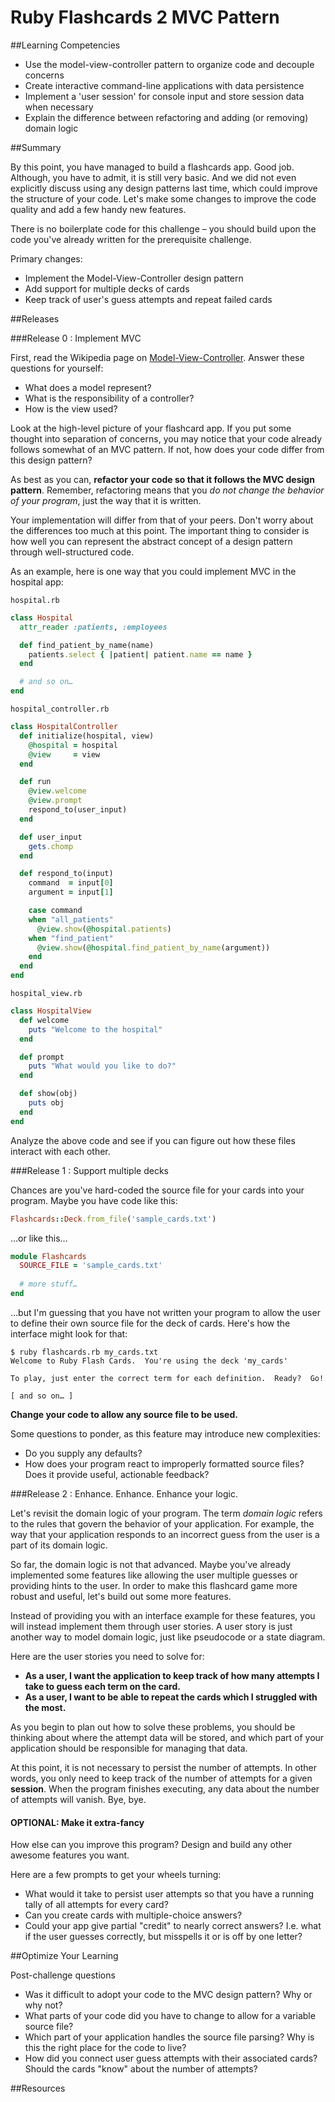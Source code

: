 # Ruby Flashcards 2 MVC Pattern 
 
##Learning Competencies 

* Use the model-view-controller pattern to organize code and decouple concerns
* Create interactive command-line applications with data persistence
* Implement a 'user session' for console input and store session data when necessary
* Explain the difference between refactoring and adding (or removing) domain logic

##Summary 

 By this point, you have managed to build a flashcards app.  Good job.  Although, you have to admit, it is still very basic.  And we did not even explicitly discuss using any design patterns last time, which could improve the structure of your code.  Let's make some changes to improve the code quality and add a few handy new features.

There is no boilerplate code for this challenge – you should build upon the code you've already written for the prerequisite challenge.

Primary changes:

- Implement the Model-View-Controller design pattern
- Add support for multiple decks of cards
- Keep track of user's guess attempts and repeat failed cards

##Releases

###Release 0 : Implement MVC

First, read the Wikipedia page on [Model-View-Controller](http://en.wikipedia.org/wiki/Model%E2%80%93view%E2%80%93controller).  Answer these questions for yourself:

- What does a model represent?
- What is the responsibility of a controller?
- How is the view used?

Look at the high-level picture of your flashcard app.  If you put some thought into separation of concerns, you may notice that your code already follows somewhat of an MVC pattern.  If not, how does your code differ from this design pattern?

As best as you can, **refactor your code so that it follows the MVC design pattern**.  Remember, refactoring means that you *do not change the behavior of your program*, just the way that it is written.

Your implementation will differ from that of your peers.  Don't worry about the differences too much at this point.  The important thing to consider is how well you can represent the abstract concept of a design pattern through well-structured code.

As an example, here is one way that you could implement MVC in the hospital app:

`hospital.rb`

```ruby
class Hospital
  attr_reader :patients, :employees

  def find_patient_by_name(name)
    patients.select { |patient| patient.name == name }
  end

  # and so on…
end
```

`hospital_controller.rb`

```ruby
class HospitalController
  def initialize(hospital, view)
    @hospital = hospital
    @view     = view
  end

  def run
    @view.welcome
    @view.prompt
    respond_to(user_input)
  end

  def user_input
    gets.chomp
  end

  def respond_to(input)
    command  = input[0]
    argument = input[1]

    case command
    when "all_patients"
      @view.show(@hospital.patients)
    when "find_patient"
      @view.show(@hospital.find_patient_by_name(argument))
    end
  end
end
```

`hospital_view.rb`

```ruby
class HospitalView
  def welcome
    puts "Welcome to the hospital"
  end

  def prompt
    puts "What would you like to do?"
  end

  def show(obj)
    puts obj
  end
end
```

Analyze the above code and see if you can figure out how these files interact with each other.

###Release 1 : Support multiple decks

Chances are you've hard-coded the source file for your cards into your program.  Maybe you have code like this:

```ruby
Flashcards::Deck.from_file('sample_cards.txt')
```

…or like this…

```ruby
module Flashcards
  SOURCE_FILE = 'sample_cards.txt'
  
  # more stuff…
end
```

…but I'm guessing that you have not written your program to allow the user to define their own source file for the deck of cards.  Here's how the interface might look for that:

```text
$ ruby flashcards.rb my_cards.txt
Welcome to Ruby Flash Cards.  You're using the deck 'my_cards'

To play, just enter the correct term for each definition.  Ready?  Go!

[ and so on… ]
```

**Change your code to allow any source file to be used.**

Some questions to ponder, as this feature may introduce new complexities:

- Do you supply any defaults?
- How does your program react to improperly formatted source files?  Does it provide useful, actionable feedback?

###Release 2 : Enhance.  Enhance.  Enhance your logic.

Let's revisit the domain logic of your program.  The term *domain logic* refers to the rules that govern the behavior of your application.  For example, the way that your application responds to an incorrect guess from the user is a part of its domain logic.

So far, the domain logic is not that advanced.  Maybe you've already implemented some features like allowing the user multiple guesses or providing hints to the user.  In order to make this flashcard game more robust and useful, let's build out some more features.

Instead of providing you with an interface example for these features, you will instead implement them through user stories.  A user story is just another way to model domain logic, just like pseudocode or a state diagram.

Here are the user stories you need to solve for:

- **As a user, I want the application to keep track of how many attempts I take to guess each term on the card.**
- **As a user, I want to be able to repeat the cards which I struggled with the most.**

As you begin to plan out how to solve these problems, you should be thinking about where the attempt data will be stored, and which part of your application should be responsible for managing that data.  

At this point, it is not necessary to persist the number of attempts.  In other words, you only need to keep track of the number of attempts for a given **session**.  When the program finishes executing, any data about the number of attempts will vanish.  Bye, bye.

#### OPTIONAL: Make it extra-fancy

How else can you improve this program?  Design and build any other awesome features you want.

Here are a few prompts to get your wheels turning:

- What would it take to persist user attempts so that you have a running tally of all attempts for every card?
- Can you create cards with multiple-choice answers?
- Could your app give partial "credit" to nearly correct answers?  I.e. what if the user guesses correctly, but misspells it or is off by one letter? 


##Optimize Your Learning 

Post-challenge questions

- Was it difficult to adopt your code to the MVC design pattern?  Why or why not?
- What parts of your code did you have to change to allow for a variable source file?  
- Which part of your application handles the source file parsing?  Why is this the right place for the code to live?
- How did you connect user guess attempts with their associated cards?  Should the cards "know" about the number of attempts?


##Resources